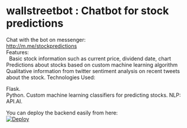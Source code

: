 # wallstreetbot : Chatbot for stock predictions 

Chat with the bot on messenger:    
http://m.me/stockpredictions  
Features:<br /> 
Basic stock information such as current price, dividend date, chart    
Predictions about stocks based on custom machine learning algorithm  
Qualitative information from twitter sentiment analysis on recent tweets about the stock. 
Technologies Used: 

Flask.     
Python. 
Custom machine learning classifiers for predicting stocks. 
NLP: API.AI. 


You can deploy the backend easily from here:  
[![Deploy](https://www.herokucdn.com/deploy/button.svg)](https://heroku.com/deploy)
